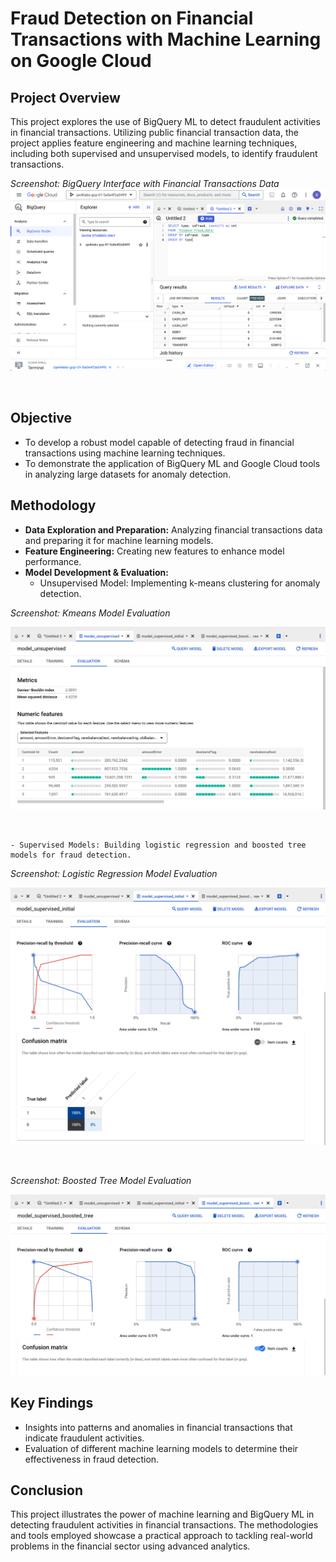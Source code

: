 # Fraud Detection on Financial Transactions with Machine Learning on Google Cloud

## Project Overview
This project explores the use of BigQuery ML to detect fraudulent activities in financial transactions. Utilizing public financial transaction data, the project applies feature engineering and machine learning techniques, including both supervised and unsupervised models, to identify fraudulent transactions.

_Screenshot: BigQuery Interface with Financial Transactions Data_
![BigQuery Data Overview](Screenshots/bigquery_data_overview.png)

<br>

## Objective
 - To develop a robust model capable of detecting fraud in financial transactions using machine learning techniques.
 - To demonstrate the application of BigQuery ML and Google Cloud tools in analyzing large datasets for anomaly detection.

## Methodology
 - **Data Exploration and Preparation:** Analyzing financial transactions data and preparing it for machine learning models.
 - **Feature Engineering:** Creating new features to enhance model performance.
 - **Model Development & Evaluation:**
	 - Unsupervised Model: Implementing k-means clustering for anomaly detection.
 
_Screenshot: Kmeans Model Evaluation_

![Kmeans Model Evaluation](/Screenshots/Unsupervised-Evaluation-Kmeans.png)

<br>


	- Supervised Models: Building logistic regression and boosted tree models for fraud detection.


_Screenshot: Logistic Regression Model Evaluation_

![Logistic Regression Model Evaluation](Screenshots/Supervised-Evaluation-Logistic.png)

<br>

_Screenshot: Boosted Tree Model Evaluation_

![Boosted Tree Model Evaluation](Screenshots/Supervised-Evaluation-Boosted-Tree.png)


## Key Findings
 - Insights into patterns and anomalies in financial transactions that indicate fraudulent activities.
 - Evaluation of different machine learning models to determine their effectiveness in fraud detection.

## Conclusion
This project illustrates the power of machine learning and BigQuery ML in detecting fraudulent activities in financial transactions. The methodologies and tools employed showcase a practical approach to tackling real-world problems in the financial sector using advanced analytics.

